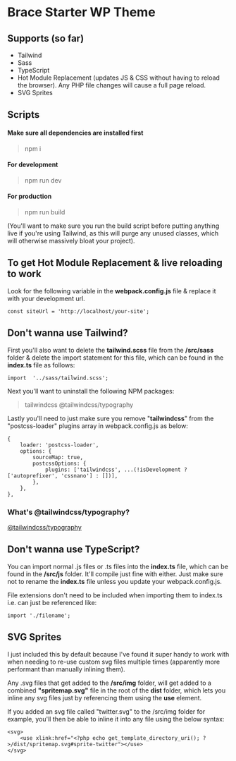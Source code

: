 # Brace Starter WP Theme

## Supports (so far)

-   Tailwind
-   Sass
-   TypeScript
-   Hot Module Replacement (updates JS & CSS without having to reload the browser). Any PHP file changes will cause a full page reload.
-   SVG Sprites

## Scripts

#### Make sure all dependencies are installed first

> npm i

#### For development

> npm run dev

#### For production

> npm run build

(You'll want to make sure you run the build script before putting anything live if you're using Tailwind, as this will purge any unused classes, which will otherwise massively bloat your project).

## To get Hot Module Replacement & live reloading to work

Look for the following variable in the **webpack.config.js** file & replace it with your development url.

    const siteUrl = 'http://localhost/your-site';

## Don't wanna use Tailwind?

First you'll also want to delete the **tailwind.scss** file from the **/src/sass** folder & delete the import statement for this file, which can be found in the **index.ts** file as follows:

    import  '../sass/tailwind.scss';

Next you'll want to uninstall the following NPM packages:

> tailwindcss
> @tailwindcss/typography

Lastly you'll need to just make sure you remove "**tailwindcss**" from the "postcss-loader" plugins array in webpack.config.js as below:

    {
    	loader: 'postcss-loader',
    	options: {
    		sourceMap: true,
    		postcssOptions: {
    			plugins: ['tailwindcss', ...(!isDevelopment ? ['autoprefixer', 'cssnano'] : [])],
    		},
    	},
    },

### What's @tailwindcss/typography?

[@tailwindcss/typography](https://tailwindcss.com/docs/typography-plugin)

## Don't wanna use TypeScript?

You can import normal .js files or .ts files into the **index.ts** file, which can be found in the **/src/js** folder. It'll compile just fine with either. Just make sure not to rename the **index.ts** file unless you update your webpack.config.js.

File extensions don't need to be included when importing them to index.ts i.e. can just be referenced like:

    import './filename';

## SVG Sprites

I just included this by default because I've found it super handy to work with when needing to re-use custom svg files multiple times (apparently more performant than manually inlining them).

Any .svg files that get added to the **/src/img** folder, will get added to a combined **"spritemap.svg"** file in the root of the **dist** folder, which lets you inline any svg files just by referencing them using the **use** element.

If you added an svg file called "twitter.svg" to the /src/img folder for example, you'll then be able to inline it into any file using the below syntax:

    <svg>
    	<use xlink:href="<?php echo get_template_directory_uri(); ?>/dist/spritemap.svg#sprite-twitter"></use>
    </svg>
